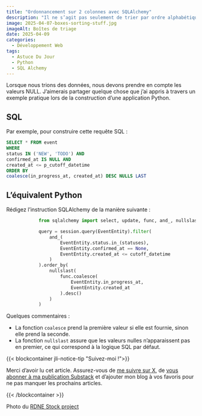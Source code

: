 ```yaml
---
title: "Ordonnancement sur 2 colonnes avec SQLAlchemy"
description: "Il ne s’agit pas seulement de trier par ordre alphabétique ou chronologique."
image: 2025-04-07-boxes-sorting-stuff.jpg
imageAlt: Boîtes de triage
date: 2025-04-09
categories:
  - Développement Web
tags:
  - Astuce Du Jour
  - Python
  - SQL Alchemy
---
```


Lorsque nous trions des données, nous devons prendre en compte les valeurs NULL. J’aimerais partager quelque chose que j’ai appris à travers un exemple pratique lors de la construction d’une application Python.

## SQL

Par exemple, pour construire cette requête SQL :

```sql
SELECT * FROM event
WHERE
status IN ('NEW', 'TODO') AND
confirmed_at IS NULL AND
created_at <= p_cutoff_datetime
ORDER BY
coalesce(in_progress_at, created_at) DESC NULLS LAST
```

## L’équivalent Python

Rédigez l’instruction SQLAlchemy de la manière suivante :

```python
            from sqlalchemy import select, update, func, and_, nullslast

            query = session.query(EventEntity).filter(
                and_(
                    EventEntity.status.in_(statuses),
                    EventEntity.confirmed_at == None,
                    EventEntity.created_at <= cutoff_datetime
                )
            ).order_by(
                nullslast(
                    func.coalesce(
                        EventEntity.in_progress_at,
                        EventEntity.created_at
                    ).desc()
                )
            )
```

Quelques commentaires :

- La fonction `coalesce` prend la première valeur si elle est fournie, sinon elle prend la seconde.
- La fonction `nullslast` assure que les valeurs nulles n’apparaissent pas en premier, ce qui correspond à la logique SQL par défaut.

{{< blockcontainer jli-notice-tip "Suivez-moi !">}}

Merci d’avoir lu cet article. Assurez-vous de [me suivre sur X](https://x.com/LitzlerJeremie), de [vous abonner à ma publication Substack](https://iamjeremie.substack.com/) et d’ajouter mon blog à vos favoris pour ne pas manquer les prochains articles.

{{< /blockcontainer >}}

Photo du [RDNE Stock project](https://www.pexels.com/photo/boxes-on-the-floor-8580732/)
